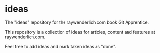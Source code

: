 # ideas
The "ideas" repository for the raywenderlich.com book Git Apprentice.

This repository is a collection of ideas for articles, 
content and features at raywenderlich.com.

Feel free to add ideas and mark taken ideas as "done".
